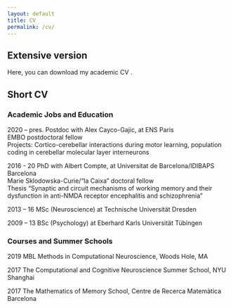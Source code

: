 ```yaml
---
layout: default
title: CV
permalink: /cv/
---
```



<link href="https://stackpath.bootstrapcdn.com/font-awesome/4.7.0/css/font-awesome.min.css" rel="stylesheet">

## Extensive version

Here, you can download my academic CV [<i class="fa fa-file-text"></i>](https://heikestein.github.io/documents/CV.pdf).

## Short CV

### Academic Jobs and Education

2020 – pres.  Postdoc with Alex Cayco-Gajic, at ENS Paris <br/> EMBO postdoctoral fellow<br/> Projects: Cortico-cerebellar interactions during motor learning, population coding in cerebellar molecular layer interneurons 

2016 - 20   PhD with Albert Compte, at Universitat de Barcelona/IDIBAPS Barcelona<br/> Marie Sklodowska-Curie/“la Caixa” doctoral fellow<br/> Thesis “Synaptic and circuit mechanisms of working memory and their dysfunction in anti-NMDA receptor encephalitis and schizophrenia” 

2013 – 16   MSc (Neuroscience) at Technische Universität Dresden

2009 – 13   BSc (Psychology) at Eberhard Karls Universität Tübingen



### Courses and Summer Schools

2019  MBL Methods in Computational Neuroscience, Woods Hole, MA 

2017  The Computational and Cognitive Neuroscience Summer School, NYU Shanghai 

2017  The Mathematics of Memory School, Centre de Recerca Matemàtica Barcelona 

